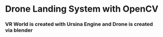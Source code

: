 # Drone Landing System with OpenCV

### VR World is created with Ursina Engine and Drone is created via blender


